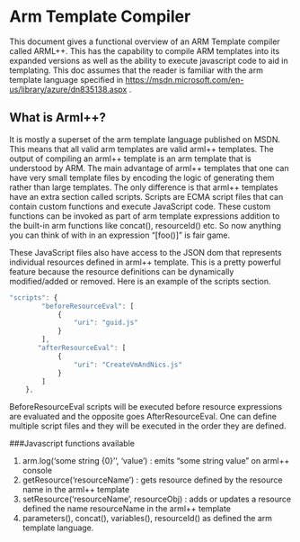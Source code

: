 # Arm Template Compiler

This document gives a functional overview of an ARM Template compiler called ARML++. This has the capability to compile ARM templates into its expanded versions as well as the ability to execute javascript code to aid in templating. This doc assumes that the reader is familiar with the arm template language specified in https://msdn.microsoft.com/en-us/library/azure/dn835138.aspx  . 

## What is Arml++?

It is mostly a superset of the arm template language published on MSDN. This means that all valid arm templates are valid arml++ templates. The output of compiling an arml++ template is an arm template that is understood by ARM. The main advantage of arml++ templates that one can have very small template files by encoding the logic of generating them rather than large templates. The only difference is that arml++ templates have an extra section called scripts. Scripts are ECMA script files that can contain custom functions and execute JavaScript code. These custom functions can be invoked as part of arm template expressions addition to the built-in arm functions like concat(), resourceId() etc. So now anything you can think of with in an expression “[foo()]”  is fair game.

These JavaScript files also have access to the JSON dom that represents individual resources defined in arml++ template. This is a pretty powerful feature because the resource definitions can be dynamically modified/added or removed. Here is an example of the scripts section.

```javascript
"scripts": {
        "beforeResourceEval": [
            {
                "uri": "guid.js"
            }
        ],
       "afterResourceEval": [
            {
                "uri": "CreateVmAndNics.js"
            }
        ]
    },
```
BeforeResourceEval scripts will be executed before resource expressions are evaluated and the opposite goes AfterResourceEval. One can define multiple script files and they will be executed in the order they are defined. 

###Javascript functions available 

1.	arm.log(‘some string {0}’’, ‘value’) : emits “some string value” on arml++ console
2.	getResource(‘resourceName’) : gets resource defined by the resource name in the arml++ template
3.	setResource(‘resourceName’, resourceObj) : adds or updates a resource defined the name resourceName in the arml++ template
4.	parameters(), concat(), variables(), resourceId() as defined the arm template language. 
